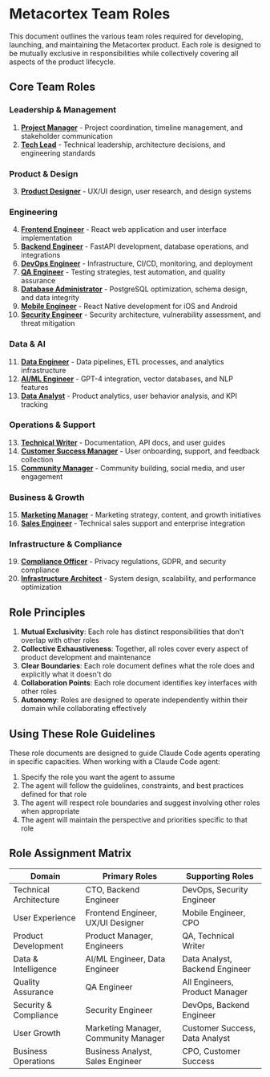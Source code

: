 # Metacortex Team Roles

This document outlines the various team roles required for developing, launching, and maintaining the Metacortex product. Each role is designed to be mutually exclusive in responsibilities while collectively covering all aspects of the product lifecycle.

## Core Team Roles

### Leadership & Management
1. **[Project Manager](roles/01-project-manager.md)** - Project coordination, timeline management, and stakeholder communication
2. **[Tech Lead](roles/02-tech-lead.md)** - Technical leadership, architecture decisions, and engineering standards

### Product & Design
3. **[Product Designer](roles/03-product-designer.md)** - UX/UI design, user research, and design systems

### Engineering
4. **[Frontend Engineer](roles/04-frontend-engineer.md)** - React web application and user interface implementation
5. **[Backend Engineer](roles/05-backend-engineer.md)** - FastAPI development, database operations, and integrations
6. **[DevOps Engineer](roles/06-devops-engineer.md)** - Infrastructure, CI/CD, monitoring, and deployment
7. **[QA Engineer](roles/07-qa-engineer.md)** - Testing strategies, test automation, and quality assurance
8. **[Database Administrator](roles/08-database-administrator.md)** - PostgreSQL optimization, schema design, and data integrity
9. **[Mobile Engineer](roles/09-mobile-engineer.md)** - React Native development for iOS and Android
10. **[Security Engineer](roles/10-security-engineer.md)** - Security architecture, vulnerability assessment, and threat mitigation

### Data & AI
11. **[Data Engineer](roles/11-data-engineer.md)** - Data pipelines, ETL processes, and analytics infrastructure
12. **[AI/ML Engineer](roles/12-ai-ml-engineer.md)** - GPT-4 integration, vector databases, and NLP features
16. **[Data Analyst](roles/16-data-analyst.md)** - Product analytics, user behavior analysis, and KPI tracking

### Operations & Support
13. **[Technical Writer](roles/13-technical-writer.md)** - Documentation, API docs, and user guides
14. **[Customer Success Manager](roles/14-customer-success-manager.md)** - User onboarding, support, and feedback collection
17. **[Community Manager](roles/17-community-manager.md)** - Community building, social media, and user engagement

### Business & Growth
15. **[Marketing Manager](roles/15-marketing-manager.md)** - Marketing strategy, content, and growth initiatives
18. **[Sales Engineer](roles/18-sales-engineer.md)** - Technical sales support and enterprise integration

### Infrastructure & Compliance
19. **[Compliance Officer](roles/19-compliance-officer.md)** - Privacy regulations, GDPR, and security compliance
20. **[Infrastructure Architect](roles/20-infrastructure-architect.md)** - System design, scalability, and performance optimization

## Role Principles

1. **Mutual Exclusivity**: Each role has distinct responsibilities that don't overlap with other roles
2. **Collective Exhaustiveness**: Together, all roles cover every aspect of product development and maintenance
3. **Clear Boundaries**: Each role document defines what the role does and explicitly what it doesn't do
4. **Collaboration Points**: Each role document identifies key interfaces with other roles
5. **Autonomy**: Roles are designed to operate independently within their domain while collaborating effectively

## Using These Role Guidelines

These role documents are designed to guide Claude Code agents operating in specific capacities. When working with a Claude Code agent:

1. Specify the role you want the agent to assume
2. The agent will follow the guidelines, constraints, and best practices defined for that role
3. The agent will respect role boundaries and suggest involving other roles when appropriate
4. The agent will maintain the perspective and priorities specific to that role

## Role Assignment Matrix

| Domain | Primary Roles | Supporting Roles |
|--------|--------------|------------------|
| Technical Architecture | CTO, Backend Engineer | DevOps, Security Engineer |
| User Experience | Frontend Engineer, UX/UI Designer | Mobile Engineer, CPO |
| Product Development | Product Manager, Engineers | QA, Technical Writer |
| Data & Intelligence | AI/ML Engineer, Data Engineer | Data Analyst, Backend Engineer |
| Quality Assurance | QA Engineer | All Engineers, Product Manager |
| Security & Compliance | Security Engineer | DevOps, Backend Engineer |
| User Growth | Marketing Manager, Community Manager | Customer Success, Data Analyst |
| Business Operations | Business Analyst, Sales Engineer | CPO, Customer Success |